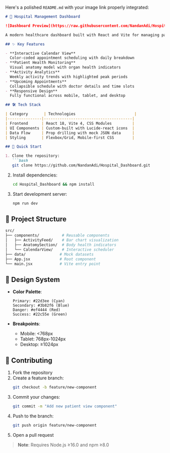 Here's a polished `README.md` with your image link properly integrated:

```markdown
# 🏥 Hospital Management Dashboard

![Dashboard Preview](https://raw.githubusercontent.com/NandanAdi/Hospital_Dashboard/main/public/image.png)

A modern healthcare dashboard built with React and Vite for managing patient appointments and health metrics with real-time visualization.

## ✨ Key Features

- **Interactive Calendar View**  
  Color-coded appointment scheduling with daily breakdown
- **Patient Health Monitoring**  
  Visual anatomy model with organ health indicators
- **Activity Analytics**  
  Weekly activity trends with highlighted peak periods
- **Upcoming Appointments**  
  Collapsible schedule with doctor details and time slots
- **Responsive Design**  
  Fully functional across mobile, tablet, and desktop

## 🛠️ Tech Stack

| Category       | Technologies                          |
|---------------|---------------------------------------|
| Frontend      | React 18, Vite 4, CSS Modules         |
| UI Components | Custom-built with Lucide-react icons  |
| Data Flow     | Prop drilling with mock JSON data     |
| Styling       | Flexbox/Grid, Mobile-first CSS        |

## 🚀 Quick Start

1. Clone the repository:
   ```bash
   git clone https://github.com/NandanAdi/Hospital_Dashboard.git
   ```
2. Install dependencies:
   ```bash
   cd Hospital_Dashboard && npm install
   ```
3. Start development server:
   ```bash
   npm run dev
   ```

## 📂 Project Structure

```bash
src/
├── components/          # Reusable components
│   ├── ActivityFeed/    # Bar chart visualization
│   ├── AnatomySection/  # Body health indicators
│   └── CalendarView/    # Interactive scheduler
├── data/               # Mock datasets
├── App.jsx             # Root component
└── main.jsx            # Vite entry point
```

## 🎨 Design System

- **Color Palette**:
  ```
  Primary: #22d3ee (Cyan)
  Secondary: #3b82f6 (Blue)
  Danger: #ef4444 (Red)
  Success: #22c55e (Green)
  ```

- **Breakpoints**:
  - Mobile: <768px
  - Tablet: 768px-1024px
  - Desktop: ≥1024px

## 🤝 Contributing

1. Fork the repository
2. Create a feature branch:
   ```bash
   git checkout -b feature/new-component
   ```
3. Commit your changes:
   ```bash
   git commit -m "Add new patient view component"
   ```
4. Push to the branch:
   ```bash
   git push origin feature/new-component
   ```
5. Open a pull request


> **Note**: Requires Node.js ≥16.0 and npm ≥8.0  
```
